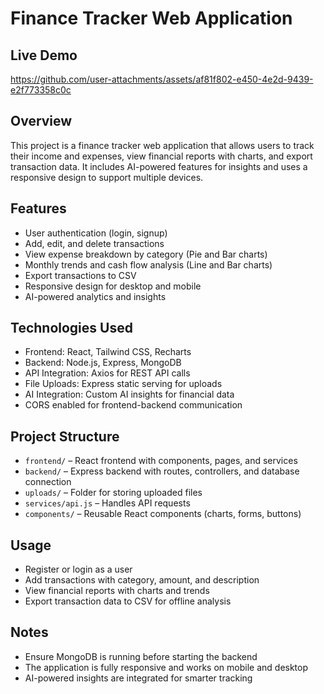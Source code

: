 # Finance Tracker Web Application
## Live Demo
https://github.com/user-attachments/assets/af81f802-e450-4e2d-9439-e2f773358c0c

## Overview

This project is a finance tracker web application that allows users to track their income and expenses, view financial reports with charts, and export transaction data. It includes AI-powered features for insights and uses a responsive design to support multiple devices.

## Features

* User authentication (login, signup)
* Add, edit, and delete transactions
* View expense breakdown by category (Pie and Bar charts)
* Monthly trends and cash flow analysis (Line and Bar charts)
* Export transactions to CSV
* Responsive design for desktop and mobile
* AI-powered analytics and insights

## Technologies Used

* Frontend: React, Tailwind CSS, Recharts
* Backend: Node.js, Express, MongoDB
* API Integration: Axios for REST API calls
* File Uploads: Express static serving for uploads
* AI Integration: Custom AI insights for financial data
* CORS enabled for frontend-backend communication

## Project Structure

* `frontend/` – React frontend with components, pages, and services
* `backend/` – Express backend with routes, controllers, and database connection
* `uploads/` – Folder for storing uploaded files
* `services/api.js` – Handles API requests
* `components/` – Reusable React components (charts, forms, buttons)

## Usage

* Register or login as a user
* Add transactions with category, amount, and description
* View financial reports with charts and trends
* Export transaction data to CSV for offline analysis

## Notes

* Ensure MongoDB is running before starting the backend
* The application is fully responsive and works on mobile and desktop
* AI-powered insights are integrated for smarter tracking


